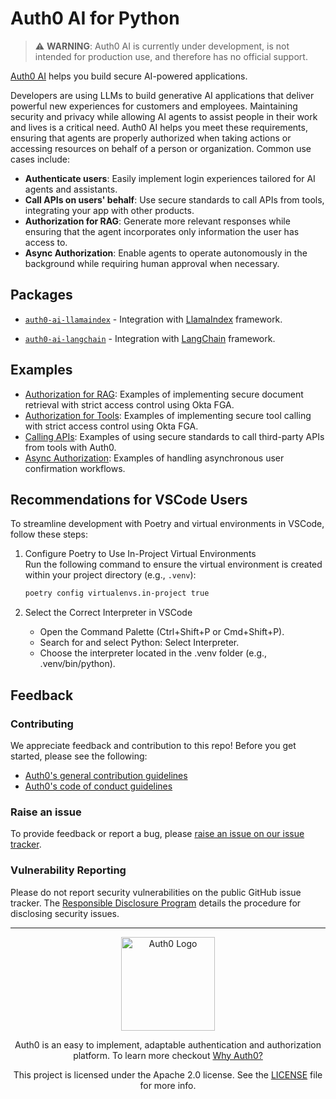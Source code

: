 # Auth0 AI for Python

> ⚠️ **WARNING**: Auth0 AI is currently under development, is not intended for production use, and therefore has no official support.

[Auth0 AI](https://www.auth0.ai/) helps you build secure AI-powered applications.

Developers are using LLMs to build generative AI applications that deliver powerful new experiences for customers and employees. Maintaining security and privacy while allowing AI agents to assist people in their work and lives is a critical need. Auth0 AI helps you meet these requirements, ensuring that agents are properly authorized when taking actions or accessing resources on behalf of a person or organization. Common use cases include:

- **Authenticate users**: Easily implement login experiences tailored for AI agents and assistants.
- **Call APIs on users' behalf**: Use secure standards to call APIs from tools, integrating your app with other products.
- **Authorization for RAG**: Generate more relevant responses while ensuring that the agent incorporates only information the user has access to.
- **Async Authorization**: Enable agents to operate autonomously in the background while requiring human approval when necessary.

## Packages

- [`auth0-ai-llamaindex`](./packages/auth0-ai-llamaindex/) -
  Integration with [LlamaIndex](https://docs.llamaindex.ai/en/stable/) framework.

- [`auth0-ai-langchain`](./packages/auth0-ai-langchain/) -
  Integration with [LangChain](https://python.langchain.com/docs/tutorials/) framework.

## Examples

- [Authorization for RAG](/examples/authorization-for-rag/README.md): Examples of implementing secure document retrieval with strict access control using Okta FGA.
- [Authorization for Tools](/examples/authorization-for-tools/README.md): Examples of implementing secure tool calling with strict access control using Okta FGA.
- [Calling APIs](/examples/calling-apis/README.md): Examples of using secure standards to call third-party APIs from tools with Auth0.
- [Async Authorization](/examples/async-authorization/README.md): Examples of handling asynchronous user confirmation workflows.

## Recommendations for VSCode Users

To streamline development with Poetry and virtual environments in VSCode, follow these steps:

1. Configure Poetry to Use In-Project Virtual Environments  
   Run the following command to ensure the virtual environment is created within your project directory (e.g., `.venv`):

   ```bash
   poetry config virtualenvs.in-project true
   ```

2. Select the Correct Interpreter in VSCode

   - Open the Command Palette (Ctrl+Shift+P or Cmd+Shift+P).
   - Search for and select Python: Select Interpreter.
   - Choose the interpreter located in the .venv folder (e.g., .venv/bin/python).

## Feedback

### Contributing

We appreciate feedback and contribution to this repo! Before you get started, please see the following:

- [Auth0's general contribution guidelines](https://github.com/auth0/open-source-template/blob/master/GENERAL-CONTRIBUTING.md)
- [Auth0's code of conduct guidelines](https://github.com/auth0/open-source-template/blob/master/CODE-OF-CONDUCT.md)

### Raise an issue

To provide feedback or report a bug, please [raise an issue on our issue tracker](https://github.com/auth0/auth0-ai-python/issues).

### Vulnerability Reporting

Please do not report security vulnerabilities on the public GitHub issue tracker. The [Responsible Disclosure Program](https://auth0.com/responsible-disclosure-policy) details the procedure for disclosing security issues.

---

<p align="center">
  <picture>
    <source media="(prefers-color-scheme: light)" srcset="https://cdn.auth0.com/website/sdks/logos/auth0_light_mode.png"   width="150">
    <source media="(prefers-color-scheme: dark)" srcset="https://cdn.auth0.com/website/sdks/logos/auth0_dark_mode.png" width="150">
    <img alt="Auth0 Logo" src="https://cdn.auth0.com/website/sdks/logos/auth0_light_mode.png" width="150">
  </picture>
</p>
<p align="center">Auth0 is an easy to implement, adaptable authentication and authorization platform. To learn more checkout <a href="https://auth0.com/why-auth0">Why Auth0?</a></p>
<p align="center">
This project is licensed under the Apache 2.0 license. See the <a href="/LICENSE"> LICENSE</a> file for more info.</p>

